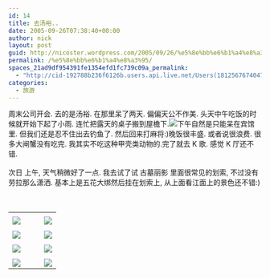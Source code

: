 ```yaml
---
id: 14
title: 去汤裕..
date: 2005-09-26T07:38:40+00:00
author: nick
layout: post
guid: http://nicoster.wordpress.com/2005/09/26/%e5%8e%bb%e6%b1%a4%e8%a3%95
permalink: /%e5%8e%bb%e6%b1%a4%e8%a3%95/
spaces_21ad9df954391fe1354efd1fc739c09a_permalink:
  - "http://cid-192788b236f6126b.users.api.live.net/Users(1812567674047566443)/Blogs('192788B236F6126B!102')/Entries('192788B236F6126B!175')?authkey=FlIl!wdwooA%24"
categories:
  - 旅游
---
```

<div id="msgcns!192788B236F6126B!175" class="bvMsg">
<div>周末公司开会. 去的是汤裕. 在那里呆了两天. 偏偏天公不作美. 头天中午吃饭的时候就开始下起了小雨. 连忙把露天的桌子搬到屋檐下.<img src="http://spaces.msn.com/rte/emoticons/smile_sniff.gif" />下午自然是只能呆在宾馆里. 但我们还是忍不住出去钓鱼了. 然后回来打麻将:)晚饭很丰盛. 或者说很浪费. 很多大闸蟹没有吃完. 我其实不吃这种甲壳类动物的.完了就去 K 歌. 感觉 K 厅还不错. </div>
<div> </div>
<div>次日 上午, 天气稍微好了一点. 我去试了试 古墓丽影 里面很常见的划索, 不过没有劳拉那么潇洒. 基本上是五花大绑然后挂在划索上, 从上面看江面上的景色还不错:)</div>
<div> </div>
<div> </div>
</div>
<table cellspacing="0" border="0">
<tr>
<td></td>
</tr>
<tr>
<td valign="top"><a href="http://blufiles.storage.live.com/y1pZKGhxZi77bJMRharflgl84tkyq_ZMMuvorkDn0PAffupUQMtW9tlOI4H2qEYqNm4Esf17qZa_ZI" target="_blank" rel="WLPP;url=http://blufiles.storage.live.com/y1pZKGhxZi77bJMRharflgl84tkyq_ZMMuvorkDn0PAffupUQMtW9tlOI4H2qEYqNm4Esf17qZa_ZI;cnsid=cns&#033;192788B236F6126B&#033;182"><img src="http://blufiles.storage.live.com/y1pZKGhxZi77bJMRharflgl84tkyq_ZMMuvDDAeUxXb3Yw6wrPaTZZiQ5raDnt3lboLISehBlKIjEg" border="0" /></a></td>
<td width="15"></td>
<td valign="top"><a href="http://blufiles.storage.live.com/y1pw-NaEeEuW1OjEbIdxfGirCexC3euTRm_p8Bf0zeqaZbKgyEtJsReD1ILp_KJp9B_evkSHnaQkSA" target='_blank' rel="WLPP;url=http://blufiles.storage.live.com/y1pw-NaEeEuW1OjEbIdxfGirCexC3euTRm_p8Bf0zeqaZbKgyEtJsReD1ILp_KJp9B_evkSHnaQkSA;cnsid=cns&#033;192788B236F6126B&#033;183"><img src="http://blufiles.storage.live.com/y1pw-NaEeEuW1OjEbIdxfGirCexC3euTRm_5bhKJik6dnwTjDZWao_la1Hy0e4_MW3EVUz2h0PwweY" border="0" /></a></td>
</tr>
<tr>
<td></td>
</tr>
<tr>
<td valign="top"><a href="http://blufiles.storage.live.com/y1pZZ2HRHvP1wxS4p63p2_9ONLwuc9GVzLQUHYCy2p1UPBrPidU9uBBq9362yEWtBFo6SZctFPJPLE" target="_blank" rel="WLPP;url=http://blufiles.storage.live.com/y1pZZ2HRHvP1wxS4p63p2_9ONLwuc9GVzLQUHYCy2p1UPBrPidU9uBBq9362yEWtBFo6SZctFPJPLE;cnsid=cns&#033;192788B236F6126B&#033;176"><img src="http://blufiles.storage.live.com/y1pZZ2HRHvP1wxS4p63p2_9ONLwuc9GVzLQTRl3TlGd-q8TEuWRNr1C3cAev4e2Vh7zRvZbSSqQp5A" border="0" /></a></td>
<td width="15"></td>
<td valign="top"><a href="http://blufiles.storage.live.com/y1pXKm4Nx22IoGIS8_kwWhoE7DFpnBzisLWhkW2H_o1g3uOLxdZuQ45XkO9aSxu-4J2cCZegJsu4U8" target='_blank' rel="WLPP;url=http://blufiles.storage.live.com/y1pXKm4Nx22IoGIS8_kwWhoE7DFpnBzisLWhkW2H_o1g3uOLxdZuQ45XkO9aSxu-4J2cCZegJsu4U8;cnsid=cns&#033;192788B236F6126B&#033;177"><img src="http://blufiles.storage.live.com/y1pXKm4Nx22IoGIS8_kwWhoE7DFpnBzisLWzd_Tc364KB0lA717z1foyoVoIpaXYgoyadKczi94ipo" border="0" /></a></td>
</tr>
<tr>
<td></td>
</tr>
<tr>
<td valign="top"><a href="http://blufiles.storage.live.com/y1prsGcr4i2Rn0XC-cTRU_tupemYTzo3msLhqONnWXCsHCVNV1beAhvD-NlLM4rTnJPcpfv3C44cAg" target="_blank" rel="WLPP;url=http://blufiles.storage.live.com/y1prsGcr4i2Rn0XC-cTRU_tupemYTzo3msLhqONnWXCsHCVNV1beAhvD-NlLM4rTnJPcpfv3C44cAg;cnsid=cns&#033;192788B236F6126B&#033;178"><img src="http://blufiles.storage.live.com/y1prsGcr4i2Rn0XC-cTRU_tupemYTzo3msLlBLnrW8X0Kr8KZtj-Zv08e9LCg7XqN2eAzOWbjGYREk" border="0" /></a></td>
<td width="15"></td>
<td valign="top"><a href="http://blufiles.storage.live.com/y1ph93SevikIQDB13ijNHPITuX_12Ag_NzmRmL1-q3umga17jKO5Wpt4Pf5166RypKSlhfFxkTb6Zc" target='_blank' rel="WLPP;url=http://blufiles.storage.live.com/y1ph93SevikIQDB13ijNHPITuX_12Ag_NzmRmL1-q3umga17jKO5Wpt4Pf5166RypKSlhfFxkTb6Zc;cnsid=cns&#033;192788B236F6126B&#033;179"><img src="http://blufiles.storage.live.com/y1ph93SevikIQDB13ijNHPITuX_12Ag_NzmVUb7edYydYV5MFWfa4SRikhxyv9igB9mPJKY6dT5V6o" border="0" /></a></td>
</tr>
<tr>
<td></td>
</tr>
<tr>
<td valign="top"><a href="http://blufiles.storage.live.com/y1pD4j5P953Av33Ntg98A8bZ0ulw56AVYFTVPhiao2d83pAURKaBcftNwG4MJVNso6KdwGe1V2v8NQ" target="_blank" rel="WLPP;url=http://blufiles.storage.live.com/y1pD4j5P953Av33Ntg98A8bZ0ulw56AVYFTVPhiao2d83pAURKaBcftNwG4MJVNso6KdwGe1V2v8NQ;cnsid=cns&#033;192788B236F6126B&#033;180"><img src="http://blufiles.storage.live.com/y1pD4j5P953Av33Ntg98A8bZ0ulw56AVYFT_EBuxjH-t7kRORKVtsnuiufwDa4mzEawURnTvqou-aI" border="0" /></a></td>
<td width="15"></td>
<td valign="top"><a href="http://blufiles.storage.live.com/y1p_ooWFuajcPF5oWSPhoEDyGSgr7S5JnDucbS10V-8FgWIXc_xoxcq51jsmxpwBwGhKtzUw0VVd8A" target='_blank' rel="WLPP;url=http://blufiles.storage.live.com/y1p_ooWFuajcPF5oWSPhoEDyGSgr7S5JnDucbS10V-8FgWIXc_xoxcq51jsmxpwBwGhKtzUw0VVd8A;cnsid=cns&#033;192788B236F6126B&#033;181"><img src="http://blufiles.storage.live.com/y1p_ooWFuajcPF5oWSPhoEDyGSgr7S5JnDuunBktHz7PY7W8X7zaRKhRh8sah42_inwxWbEa8zyU6w" border="0" /></a></td>
</tr>
</table>
